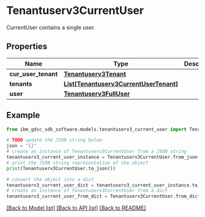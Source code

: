 # Tenantuserv3CurrentUser

CurrentUser contains a single user.

## Properties

Name | Type | Description | Notes
------------ | ------------- | ------------- | -------------
**cur_user_tenant** | [**Tenantuserv3Tenant**](Tenantuserv3Tenant.md) |  | [optional] 
**tenants** | [**List[Tenantuserv3CurrentUserTenant]**](Tenantuserv3CurrentUserTenant.md) |  | [optional] 
**user** | [**Tenantuserv3FullUser**](Tenantuserv3FullUser.md) |  | [optional] 

## Example

```python
from ibm_gdsc_sdk_software.models.tenantuserv3_current_user import Tenantuserv3CurrentUser

# TODO update the JSON string below
json = "{}"
# create an instance of Tenantuserv3CurrentUser from a JSON string
tenantuserv3_current_user_instance = Tenantuserv3CurrentUser.from_json(json)
# print the JSON string representation of the object
print(Tenantuserv3CurrentUser.to_json())

# convert the object into a dict
tenantuserv3_current_user_dict = tenantuserv3_current_user_instance.to_dict()
# create an instance of Tenantuserv3CurrentUser from a dict
tenantuserv3_current_user_from_dict = Tenantuserv3CurrentUser.from_dict(tenantuserv3_current_user_dict)
```
[[Back to Model list]](../README.md#documentation-for-models) [[Back to API list]](../README.md#documentation-for-api-endpoints) [[Back to README]](../README.md)


